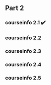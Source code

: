 ## Part 2

### courseinfo 2.1 :heavy_check_mark:

### courseinfo 2.2

### courseinfo 2.3

### courseinfo 2.4

### courseinfo 2.5

